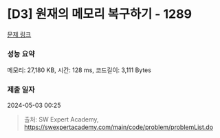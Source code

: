 # [D3] 원재의 메모리 복구하기 - 1289 

[문제 링크](https://swexpertacademy.com/main/code/problem/problemDetail.do?contestProbId=AV19AcoKI9sCFAZN) 

### 성능 요약

메모리: 27,180 KB, 시간: 128 ms, 코드길이: 3,111 Bytes

### 제출 일자

2024-05-03 00:25



> 출처: SW Expert Academy, https://swexpertacademy.com/main/code/problem/problemList.do